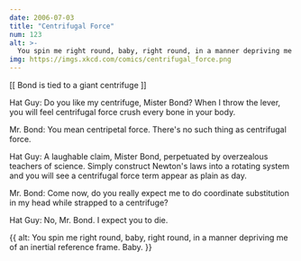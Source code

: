 ```yaml
---
date: 2006-07-03
title: "Centrifugal Force"
num: 123
alt: >-
  You spin me right round, baby, right round, in a manner depriving me of an inertial reference frame.  Baby.
img: https://imgs.xkcd.com/comics/centrifugal_force.png
---
```

[[ Bond is tied to a giant centrifuge ]]

Hat Guy: Do you like my centrifuge, Mister Bond? When I throw the lever, you will feel centrifugal force crush every bone in your body.

Mr. Bond: You mean centripetal force. There's no such thing as centrifugal force.

Hat Guy: A laughable claim, Mister Bond, perpetuated by overzealous teachers of science. Simply construct Newton's laws into a rotating system and you will see a centrifugal force term appear as plain as day.

Mr. Bond: Come now, do you really expect me to do coordinate substitution in my head while strapped to a centrifuge?

Hat Guy: No, Mr. Bond. I expect you to die.

{{ alt: You spin me right round, baby, right round, in a manner depriving me of an inertial reference frame.  Baby. }}